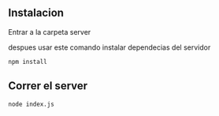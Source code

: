 ## Instalacion

Entrar a la carpeta server

despues usar este comando instalar dependecias del servidor
```
npm install
```
## Correr el server

```
node index.js
```